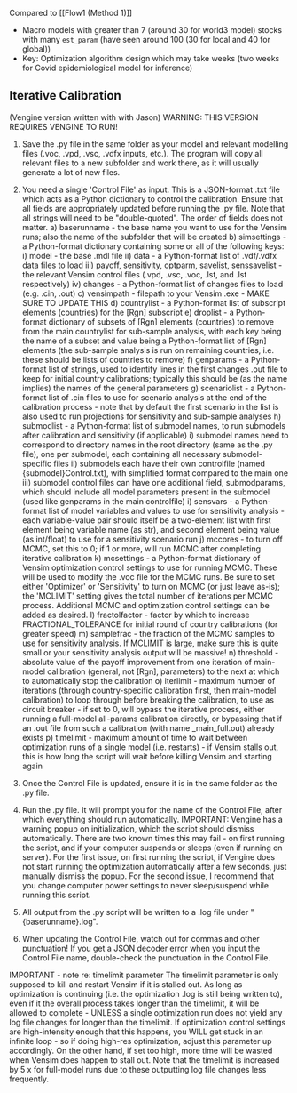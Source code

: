 Compared to [[Flow1 (Method 1)]]
- Macro models with greater than 7 (around 30 for world3 model) stocks with many `est_param` (have seen around 100 (30 for local and 40 for global))
- Key: Optimization algorithm design which may take weeks (two weeks for Covid epidemiological model for inference)


## Iterative Calibration 
(Vengine version written with with Jason)
WARNING: THIS VERSION REQUIRES VENGINE TO RUN!

1) Save the .py file in the same folder as your model and relevant modelling files (.voc, .vpd, .vsc, .vdfx inputs, etc.). The program will copy all relevant files to a new subfolder and work there, as it will usually generate a lot of new files.

2) You need a single 'Control File' as input. This is a JSON-format .txt file which acts as a Python dictionary to control the calibration. Ensure that all fields are appropriately updated before running the .py file. Note that all strings will need to be "double-quoted". The order of fields does not matter.
	a) baserunname - the base name you want to use for the Vensim runs; also the name of the subfolder that will be created
	b) simsettings - a Python-format dictionary containing some or all of the following keys:
		i) model - the base .mdl file
		ii) data - a Python-format list of .vdf/.vdfx data files to load
		iii) payoff, sensitivity, optparm, savelist, senssavelist - the relevant Vensim control files (.vpd, .vsc, .voc, .lst, and .lst respectively)
		iv) changes - a Python-format list of changes files to load (e.g. .cin, .out)
	c) vensimpath - filepath to your Vensim .exe - MAKE SURE TO UPDATE THIS
	d) countrylist - a Python-format list of subscript elements (countries) for the [Rgn] subscript
	e) droplist - a Python-format dictionary of subsets of [Rgn] elements (countries) to remove from the main countrylist for sub-sample analysis, with each key being the name of a subset and value being a Python-format list of [Rgn] elements (the sub-sample analysis is run on remaining countries, i.e. these should be lists of countries to remove)
	f) genparams - a Python-format list of strings, used to identify lines in the first changes .out file to keep for initial country calibrations; typically this should be (as the name implies) the names of the general parameters
	g) scenariolist - a Python-format list of .cin files to use for scenario analysis at the end of the calibration process - note that by default the first scenario in the list is also used to run projections for sensitivity and sub-sample analyses
	h) submodlist - a Python-format list of submodel names, to run submodels after calibration and sensitivity (if applicable)
		i) submodel names need to correspond to directory names in the root directory (same as the .py file), one per submodel, each containing all necessary submodel-specific files
		ii) submodels each have their own controlfile (named {submodel}Control.txt), with simplified format compared to the main one
		iii) submodel control files can have one additional field, submodparams, which should include all model parameters present in the submodel (used like genparams in the main controlfile)
	i) sensvars - a Python-format list of model variables and values to use for sensitivity analysis - each variable-value pair should itself be a two-element list with first element being variable name (as str), and second element being value (as int/float) to use for a sensitivity scenario run
	j) mccores - to turn off MCMC, set this to 0; if 1 or more, will run MCMC after completing iterative calibration
	k) mcsettings - a Python-format dictionary of Vensim optimization control settings to use for running MCMC. These will be used to modify the .voc file for the MCMC runs. Be sure to set either 'Optimizer' or 'Sensitivity' to turn on MCMC (or just leave as-is); the 'MCLIMIT' setting gives the total number of iterations per MCMC process. Additional MCMC and optimization control settings can be added as desired.
	l) fractolfactor - factor by which to increase FRACTIONAL_TOLERANCE for initial round of country calibrations (for greater speed)
	m) samplefrac - the fraction of the MCMC samples to use for sensitivity analysis. If MCLIMIT is large, make sure this is quite small or your sensitivity analysis output will be massive!
	n) threshold - absolute value of the payoff improvement from one iteration of main-model calibration (general, not [Rgn], parameters) to the next at which to automatically stop the calibration
	o) iterlimit - maximum number of iterations (through country-specific calibration first, then main-model calibration) to loop through before breaking the calibration, to use as circuit breaker - if set to 0, will bypass the iterative process, either running a full-model all-params calibration directly, or bypassing that if an .out file from such a calibration (with name <baserunname>_main_full.out) already exists
	p) timelimit - maximum amount of time to wait between optimization runs of a single model (i.e. restarts) - if Vensim stalls out, this is how long the script will wait before killing Vensim and starting again
	
3) Once the Control File is updated, ensure it is in the same folder as the .py file.

4) Run the .py file. It will prompt you for the name of the Control File, after which everything should run automatically.
	IMPORTANT: Vengine has a warning popup on initialization, which the script should dismiss automatically. There are two known times this may fail - on first running the script, and if your computer suspends or sleeps (even if running on server). For the first issue, on first running the script, if Vengine does not start running the optimization automatically after a few seconds, just manually dismiss the popup. For the second issue, I recommend that you change computer power settings to never sleep/suspend while running this script.

5) All output from the .py script will be written to a .log file under "{baserunname}.log".

6) When updating the Control File, watch out for commas and other punctuation! If you get a JSON decoder error when you input the Control File name, double-check the punctuation in the Control File.


IMPORTANT - note re: timelimit parameter
The timelimit parameter is only supposed to kill and restart Vensim if it is stalled out. As long as optimization is continuing (i.e. the optimization .log is still being written to), even if it the overall process takes longer than the timelimit, it will be allowed to complete - UNLESS a single optimization run does not yield any log file changes for longer than the timelimit. If optimization control settings are high-intensity enough that this happens, you WILL get stuck in an infinite loop - so if doing high-res optimization, adjust this parameter up accordingly. On the other hand, if set too high, more time will be wasted when Vensim does happen to stall out. Note that the timelimit is increased by 5 x for full-model runs due to these outputting log file changes less frequently.
